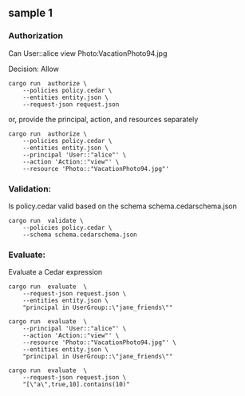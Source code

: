 
## sample 1

### Authorization

 Can User::alice view Photo:VacationPhoto94.jpg

 Decision: Allow

```
cargo run  authorize \
    --policies policy.cedar \
    --entities entity.json \
    --request-json request.json
```
or, provide the principal, action, and resources separately
```
cargo run  authorize \
    --policies policy.cedar \
    --entities entity.json \
    --principal 'User::"alice"' \
    --action 'Action::"view"' \
    --resource 'Photo::"VacationPhoto94.jpg"'
```

### Validation:

Is policy.cedar valid based on the schema schema.cedarschema.json

```
cargo run  validate \
    --policies policy.cedar \
    --schema schema.cedarschema.json
```


### Evaluate:
Evaluate a Cedar expression

```
cargo run  evaluate  \
    --request-json request.json \
    --entities entity.json \
    "principal in UserGroup::\"jane_friends\""
```
```
cargo run  evaluate  \
    --principal 'User::"alice"' \
    --action 'Action::"view"' \
    --resource 'Photo::"VacationPhoto94.jpg"' \
    --entities entity.json \
    "principal in UserGroup::\"jane_friends\""
```
```
cargo run  evaluate  \
    --request-json request.json \
    "[\"a\",true,10].contains(10)"
```